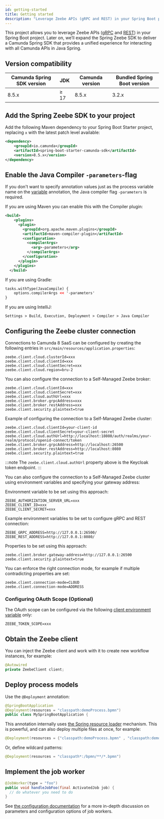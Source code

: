 ```yaml
---
id: getting-started
title: Getting started
description: "Leverage Zeebe APIs (gRPC and REST) in your Spring Boot project."
---
```


This project allows you to leverage Zeebe APIs ([gRPC](/apis-tools/zeebe-api/grpc.md) and [REST](/apis-tools/zeebe-api-rest/zeebe-api-rest-overview.md)) in your Spring Boot project. Later on, we’ll expand the Spring Zeebe SDK to deliver a Camunda Spring SDK that provides a unified experience for interacting with all Camunda APIs in Java Spring.

## Version compatibility

| Camunda Spring SDK version | JDK  | Camunda version | Bundled Spring Boot version |
| -------------------------- | ---- | --------------- | --------------------------- |
| 8.5.x                      | ≥ 17 | 8.5.x           | 3.2.x                       |

## Add the Spring Zeebe SDK to your project

Add the following Maven dependency to your Spring Boot Starter project, replacing `x` with the latest patch level available:

```xml
<dependency>
    <groupId>io.camunda</groupId>
    <artifactId>spring-boot-starter-camunda-sdk</artifactId>
    <version>8.5.x</version>
</dependency>
```

## Enable the Java Compiler `-parameters`-flag

If you don't want to specify annotation values just as the process variable name on the [variable](#using-variable) annotation, the Java compiler flag `-parameters` is required.

If you are using Maven you can enable this with the Compiler plugin:

```xml
<build>
    <plugins>
      <plugin>
        <groupId>org.apache.maven.plugins</groupId>
        <artifactId>maven-compiler-plugin</artifactId>
        <configuration>
          <compilerArgs>
            <arg>-parameters</arg>
          </compilerArgs>
        </configuration>
      </plugin>
    </plugins>
  </build>
```

If you are using Gradle:

```xml
tasks.withType(JavaCompile) {
    options.compilerArgs << '-parameters'
}
```

If you are using IntelliJ:

```agsl
Settings > Build, Execution, Deployment > Compiler > Java Compiler
```

## Configuring the Zeebe cluster connection

Connections to Camunda 8 SaaS can be configured by creating the following entries in `src/main/resources/application.properties`:

```properties
zeebe.client.cloud.clusterId=xxx
zeebe.client.cloud.clientId=xxx
zeebe.client.cloud.clientSecret=xxx
zeebe.client.cloud.region=bru-2
```

You can also configure the connection to a Self-Managed Zeebe broker:

```properties
zeebe.client.cloud.clientId=xxx
zeebe.client.cloud.clientSecret=xxx
zeebe.client.cloud.authUrl=xxx
zeebe.client.broker.grpcAddress=xxx
zeebe.client.broker.restAddress=xxx
zeebe.client.security.plaintext=true
```

Example of configuring the connection to a Self-Managed Zeebe cluster:

```properties
zeebe.client.cloud.clientId=your-client-id
zeebe.client.cloud.clientSecret=your-client-secret
zeebe.client.cloud.authUrl=http://localhost:18080/auth/realms/your-realm/protocol/openid-connect/token
zeebe.client.broker.grpcAddress=http://localhost:26500
zeebe.client.broker.restAddress=http://localhost:8080
zeebe.client.security.plaintext=true
```

:::note
The `zeebe.client.cloud.authUrl` property above is the Keycloak token endpoint.
:::

You can also configure the connection to a Self-Managed Zeebe cluster using environment variables and specifying your
gateway address:

Environment variable to be set using this approach:

```properties
ZEEBE_AUTHORIZATION_SERVER_URL=xxx
ZEEBE_CLIENT_ID=xxx
ZEEBE_CLIENT_SECRET=xxx
```

Example environment variables to be set to configure gRPC and REST connection:

```properties
ZEEBE_GRPC_ADDRESS=http://127.0.0.1:26500/
ZEEBE_REST_ADDRESS=http://127.0.0.1:8080/
```

Properties to be set using this approach:

```properties
zeebe.client.broker.gateway-address=http://127.0.0.1:26500
zeebe.client.security.plaintext=true
```

You can enforce the right connection mode, for example if multiple contradicting properties are set:

```properties
zeebe.client.connection-mode=CLOUD
zeebe.client.connection-mode=ADDRESS
```

### Configuring OAuth Scope (Optional)

The OAuth scope can be configured via the following [client environment variable](self-managed/zeebe-deployment/security/client-authorization.md#environment-variables) only:

```
ZEEBE_TOKEN_SCOPE=xxx
```

## Obtain the Zeebe client

You can inject the Zeebe client and work with it to create new workflow instances, for example:

```java
@Autowired
private ZeebeClient client;
```

## Deploy process models

Use the `@Deployment` annotation:

```java
@SpringBootApplication
@Deployment(resources = "classpath:demoProcess.bpmn")
public class MySpringBootApplication {
```

This annotation internally uses [the Spring resource loader](#resources-resourceloader) mechanism. This is powerful, and can also deploy multiple files at once, for example:

```java
@Deployment(resources = {"classpath:demoProcess.bpmn" , "classpath:demoProcess2.bpmn"})
```

Or, define wildcard patterns:

```java
@Deployment(resources = "classpath*:/bpmn/**/*.bpmn")
```

## Implement the job worker

```java
@JobWorker(type = "foo")
public void handleJobFoo(final ActivatedJob job) {
  // do whatever you need to do
}
```

See [the configuration documentation](/apis-tools/spring-zeebe-sdk/configuration.md) for a more in-depth discussion on parameters and configuration options of job workers.
